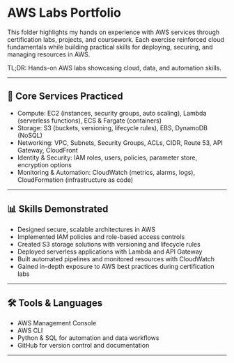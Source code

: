 # AWS Labs Portfolio

This folder highlights my hands on experience with AWS services through certification labs, projects, and coursework. Each exercise reinforced cloud fundamentals while building practical skills for deploying, securing, and managing resources in AWS.

TL;DR: Hands-on AWS labs showcasing cloud, data, and automation skills.

---

## 🚀 Core Services Practiced
- Compute: EC2 (instances, security groups, auto scaling), Lambda (serverless functions), ECS & Fargate (containers)  
- Storage: S3 (buckets, versioning, lifecycle rules), EBS, DynamoDB (NoSQL)  
- Networking: VPC, Subnets, Security Groups, ACLs, CIDR, Route 53, API Gateway, CloudFront  
- Identity & Security: IAM roles, users, policies, parameter store, encryption options  
- Monitoring & Automation: CloudWatch (metrics, alarms, logs), CloudFormation (infrastructure as code)  

---

## 📊 Skills Demonstrated
- Designed secure, scalable architectures in AWS  
- Implemented IAM policies and role-based access controls  
- Created S3 storage solutions with versioning and lifecycle rules  
- Deployed serverless applications with Lambda and API Gateway  
- Built automated pipelines and monitored resources with CloudWatch  
- Gained in-depth exposure to AWS best practices during certification labs  

---

## 🛠 Tools & Languages
- AWS Management Console  
- AWS CLI  
- Python & SQL for automation and data workflows  
- GitHub for version control and documentation  

---
